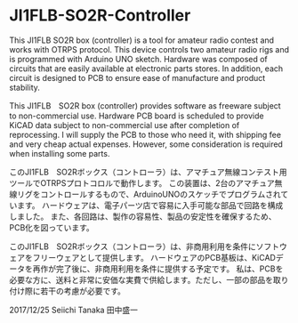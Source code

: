 # JI1FLB-SO2R-Controller

This JI1FLB SO2R box (controller) is a tool for amateur radio contest and works with OTRPS protocol.
This device controls two amateur radio rigs and is programmed with Arduino UNO sketch.
Hardware was composed of circuits that are easily available at electronic parts stores.
In addition, each circuit is designed to PCB to ensure ease of manufacture and product stability.

This JI1FLB　SO2R box (controller) provides software as freeware subject to non-commercial use.
Hardware PCB board is scheduled to provide KiCAD data subject to non-commercial use after completion of reprocessing.
I will supply the PCB to those who need it, with shipping fee and very cheap actual expenses. 
However, some consideration is required when installing some parts.

このJI1FLB　SO2Rボックス（コントローラ）は、アマチュア無線コンテスト用ツールでOTRPSプロトコロルで動作します。
この装置は、2台のアマチュア無線リグをコントロールするもので、ArduinoUNOのスケッチでプログラムされています。
ハードウェアは、電子パーツ店で容易に入手可能な部品で回路を構成しました。
また、各回路は、製作の容易性、製品の安定性を確保するため、PCB化を図っています。

このJI1FLB　SO2Rボックス（コントローラ）は、非商用利用を条件にソフトウェアをフリーウェアとして提供します。
ハードウェアのPCB基板は、KiCADデータを再作が完了後に、非商用利用を条件に提供する予定です。
私は、PCBを必要な方に、送料と非常に安価な実費で供給します。ただし、一部の部品を取り付け際に若干の考慮が必要です。

2017/12/25 Seiichi Tanaka 田中盛一
